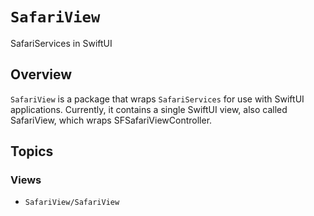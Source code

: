 # ``SafariView``

SafariServices in SwiftUI

## Overview

`SafariView` is a package that wraps `SafariServices` for use with SwiftUI applications. Currently, it contains a single SwiftUI view, also called SafariView, which wraps SFSafariViewController.

## Topics

### Views

- ``SafariView/SafariView``
